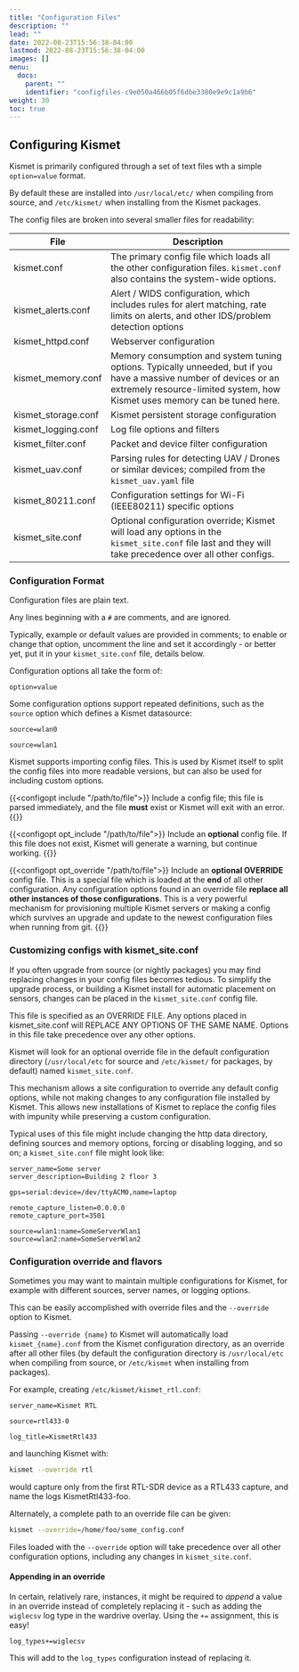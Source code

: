 ```yaml
---
title: "Configuration Files"
description: ""
lead: ""
date: 2022-08-23T15:56:38-04:00
lastmod: 2022-08-23T15:56:38-04:00
images: []
menu:
  docs:
    parent: ""
    identifier: "configfiles-c9e050a466b05f6dbe3380e9e9c1a9b6"
weight: 30
toc: true
---
```


## Configuring Kismet

Kismet is primarily configured through a set of text files wth a simple `option=value` format.

By default these are installed into `/usr/local/etc/` when compiling from source, and `/etc/kismet/` when installing from the Kismet packages.

The config files are broken into several smaller files for readability:

| File | Description |
| ---- | ----------- |
| kismet.conf | The primary config file which loads all the other configuration files.  `kismet.conf` also contains the system-wide options. |
| kismet_alerts.conf | Alert / WIDS configuration, which includes rules for alert matching, rate limits on alerts, and other IDS/problem detection options |
| kismet_httpd.conf | Webserver configuration |
| kismet_memory.conf | Memory consumption and system tuning options.  Typically unneeded, but if you have a massive number of devices or an extremely resource-limited system, how Kismet uses memory can be tuned here. |
| kismet_storage.conf | Kismet persistent storage configuration |
| kismet_logging.conf | Log file options and filters |
| kismet_filter.conf | Packet and device filter configuration |
| kismet_uav.conf | Parsing rules for detecting UAV / Drones or similar devices; compiled from the `kismet_uav.yaml` file |
| kismet_80211.conf | Configuration settings for Wi-Fi (IEEE80211) specific options |
| kismet_site.conf | Optional configuration override; Kismet will load any options in the `kismet_site.conf` file last and they will take precedence over all other configs. |

### Configuration Format

Configuration files are plain text.

Any lines beginning with a `#` are comments, and are ignored.

Typically, example or default values are provided in comments; to enable or change that option, uncomment the line and set it accordingly - or better yet, put it in your `kismet_site.conf` file, details below.

Configuration options all take the form of:

   `option=value`

Some configuration options support repeated definitions, such as the
`source` option which defines a Kismet datasource:

   `source=wlan0`

   `source=wlan1`

Kismet supports importing config files.  This is used by Kismet itself to
split the config files into more readable versions, but can also be used
for including custom options.

{{<configopt include "/path/to/file">}}
Include a config file; this file is parsed immediately, and the file **must** exist or Kismet will exit with an error.
{{</configopt>}}


{{<configopt opt_include "/path/to/file">}}
Include an **optional** config file.  If this file does not exist, Kismet will generate a warning, but continue working.
{{</configopt>}}


{{<configopt opt_override "/path/to/file">}}
Include an **optional OVERRIDE** config file.  This is a special file which is loaded at the **end** of all other configuration.  Any configuration options found in an override file **replace all other instances of those configurations**.  This is a very powerful mechanism for provisioning multiple Kismet servers or making a config which survives an upgrade and update to the newest configuration files when running from git.
{{</configopt>}}

### Customizing configs with kismet_site.conf

If you often upgrade from source (or nightly packages) you may find replacing changes in your config files becomes tedious.  To simplify the upgrade process, or building a Kismet install for automatic placement on sensors, changes can be placed in the `kismet_site.conf` config file.

This file is specified as an OVERRIDE FILE.  Any options placed in kismet_site.conf will REPLACE ANY OPTIONS OF THE SAME NAME.  Options in this file take precedence over any other options.

Kismet will look for an optional override file in the default configuration directory (`/usr/local/etc` for source and `/etc/kismet/` for packages, by default) named `kismet_site.conf`.

This mechanism allows a site configuration to override any default config options, while not making changes to any configuration file installed by Kismet.  This allows new installations of Kismet to replace the config files with impunity while preserving a custom configuration.

Typical uses of this file might include changing the http data directory, defining sources and memory options, forcing or disabling logging, and so on; a `kismet_site.conf` file might look like:

```
server_name=Some server
server_description=Building 2 floor 3

gps=serial:device=/dev/ttyACM0,name=laptop

remote_capture_listen=0.0.0.0
remote_capture_port=3501

source=wlan1:name=SomeServerWlan1
source=wlan2:name=SomeServerWlan2
```

### Configuration override and flavors

Sometimes you may want to maintain multiple configurations for Kismet, for example with different sources, server names, or logging options.

This can be easily accomplished with override files and the `--override` option to Kismet.

Passing `--override {name}` to Kismet will automatically load `kismet_{name}.conf` from the Kismet configuration directory, as an override after all other files (by default the configuration directory is `/usr/local/etc` when compiling from source, or `/etc/kismet` when installing from packages).

For example, creating `/etc/kismet/kismet_rtl.conf`:

```
server_name=Kismet RTL

source=rtl433-0

log_title=KismetRtl433
```

and launching Kismet with:

```bash
kismet --override rtl
```

would capture only from the first RTL-SDR device as a RTL433 capture, and name the logs KismetRtl433-foo.

Alternately, a complete path to an override file can be given:

```bash
kismet --override=/home/foo/some_config.conf
```

Files loaded with the `--override` option will take precedence over all other configuration options, including any changes in `kismet_site.conf`.

#### Appending in an override

In certain, relatively rare, instances, it might be required to *append* a value in an override instead of completely replacing it - such as adding the `wiglecsv` log type in the wardrive overlay.  Using the `+=` assignment, this is easy!

```
log_types+=wiglecsv
```

This will add to the `log_types` configuration instead of replacing it.
